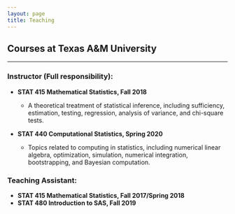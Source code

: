 ```yaml
---
layout: page
title: Teaching
---
```


## Courses at Texas A&M University
------------------------------------------------------
### Instructor (Full responsibility):

- **STAT 415 Mathematical Statistics, Fall 2018**

  - A theoretical treatment of statistical inference, including sufficiency, estimation, testing, regression, analysis of variance, and chi-square tests.

- **STAT 440 Computational Statistics, Spring 2020**

  - Topics related to computing in statistics, including numerical linear algebra, optimization, simulation, numerical integration, bootstrapping, and Bayesian computation.


### Teaching Assistant:

- **STAT 415 Mathematical Statistics, Fall 2017/Spring 2018**
- **STAT 480 Introduction to SAS, Fall 2019**

